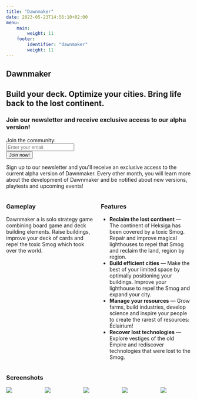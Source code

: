 ```yaml
---
title: "Dawnmaker"
date: 2023-05-23T14:56:10+02:00
menu:
    main:
        weight: 11
    footer:
        identifier: "dawnmaker"
        weight: 11
---
```


<section class="hero is-large dawnmaker-banner">
    <div class="hero-body"></div>
    <div class="hero-foot">
        <h1 class="title dawnmaker-title">
            Dawnmaker
        </h1>
        <h2 class="subtitle has-text-light">
            Build your deck. Optimize your cities. Bring life back to the lost continent.
        </h2>
    </div>
</section>

<section class="section">
<div class="block container mb-6">
<h3 class="title is-3">Join our newsletter and receive exclusive access to our alpha version!</h3>
<!-- Begin Mailchimp Signup Form -->
<div id="mc_embed_signup" class="block">
    <form action="https://studio.us21.list-manage.com/subscribe/post?u=e6a532486e73c367831f8f3d9&id=cc959ee48d&f_id=003554e1f0" method="post" id="mc-embedded-subscribe-form" name="mc-embedded-subscribe-form" class="validate form" target="_blank" novalidate>
        <div class="field is-horizontal">
            <div class="field-label is-medium">
                <label class="label" for="mce-EMAIL">Join the community:</label>
            </div>
            <div class="field-body">
                <div id="mc_embed_signup_scroll" class="field has-addons">
                    <div class="mc-field-group control is-expanded">
                        <input
                            type="email"
                            value=""
                            name="input"
                            class="required input is-medium is-success"
                            id="mce-EMAIL"
                            placeholder="Enter your email"
                            required
                        />
                    </div>
                    <div class="control">
                        <button class="button is-primary is-medium is-success" type="submit" name="subscribe" id="mc-embedded-subscribe">
                            Join now!
                        </button>
                    </div>
                </div>
            </div>
        </div>
        <div hidden="true"><input type="hidden" name="tags" value="650785,650786"></div>
        <div id="mce-responses" class="clear foot">
            <div class="response" id="mce-error-response" style="display:none"></div>
            <div class="response" id="mce-success-response" style="display:none"></div>
        </div>    <!-- real people should not fill this in and expect good things - do not remove this or risk form bot signups-->
        <div style="position: absolute; left: -5000px;" aria-hidden="true">
            <input type="text" name="b_e6a532486e73c367831f8f3d9_cc959ee48d" tabindex="-1" value="">
        </div>
    </form>
</div>
<script type='text/javascript' src='//s3.amazonaws.com/downloads.mailchimp.com/js/mc-validate.js'></script><script type='text/javascript'>(function($) {window.fnames = new Array(); window.ftypes = new Array();fnames[0]='EMAIL';ftypes[0]='email';fnames[1]='FNAME';ftypes[1]='text';fnames[2]='LNAME';ftypes[2]='text';fnames[3]='ADDRESS';ftypes[3]='address';fnames[4]='PHONE';ftypes[4]='phone';fnames[5]='BIRTHDAY';ftypes[5]='birthday';}(jQuery));var $mcj = jQuery.noConflict(true);</script>
<!--End mc_embed_signup-->

Sign up to our newsletter and you'll receive an exclusive access to the current alpha version of Dawnmaker. Every other month, you will learn more about the development of Dawnmaker and be notified about new versions, playtests and upcoming events!
</div>

<div class="container block mb-6">
    <div class="columns">
        <div class="column content">
            <h3 class="title is-3">Gameplay</h3>
            <p>Dawnmaker a is solo strategy game combining board game and deck building elements. Raise buildings, improve your deck of cards and repel the toxic Smog which took over the world.</p>
        </div>
        <div class="column content">
            <h3 class="title is-3">Features</h3>
            <ul>
                <li><strong>Reclaim the lost continent</strong> — The continent of Heksiga has been covered by a toxic Smog. Repair and improve magical lighthouses to repel that Smog and reclaim the land, region by region.</li>
                <li><strong>Build efficient cities</strong> — Make the best of your limited space by optimally positioning your buildings. Improve your lighthouse to repel the Smog and expand your city.</li>
                <li><strong>Manage your resources</strong> — Grow farms, build industries, develop science and inspire your people to create the rarest of resources: Éclairium!</li>
                <li><strong>Recover lost technologies</strong> — Explore vestiges of the old Empire and rediscover technologies that were lost to the Smog.</li>
            </ul>
        </div>
    </div>
</div>

<div class="block container mb-6">
    <h3 class="title is-3">Screenshots</h3>
    <div class="columns is-multiline">
        <div class="column is-full">
            <a href="/img/dawnmaker/screenshot-en-01.png" target="_blank">
                <img src="/img/dawnmaker/screenshot-en-01.png">
            </a>
        </div>
        <div class="column is-half">
            <a href="/img/dawnmaker/screenshot-en-02.png" target="_blank">
                <img src="/img/dawnmaker/screenshot-en-02.png">
            </a>
        </div>
        <div class="column is-half">
            <a href="/img/dawnmaker/screenshot-en-04.png" target="_blank">
                <img src="/img/dawnmaker/screenshot-en-04.png">
            </a>
        </div>
        <div class="column is-half">
            <a href="/img/dawnmaker/screenshot-en-03.png" target="_blank">
                <img src="/img/dawnmaker/screenshot-en-03.png">
            </a>
        </div>
        <div class="column is-half">
            <a href="/img/dawnmaker/screenshot-en-05.png" target="_blank">
                <img src="/img/dawnmaker/screenshot-en-05.png">
            </a>
        </div>
    </div>
</div>
</section>
